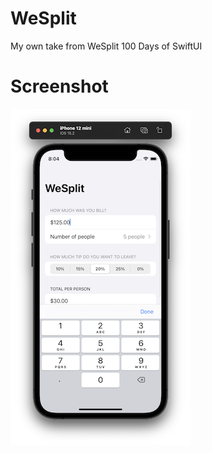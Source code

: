 # WeSplit
My own take from WeSplit 100 Days of SwiftUI

# Screenshot

![WeSplit](https://github.com/JKGRAHAMs/WeSplit/blob/main/Screen%20Shot%20WeSplit.png)

